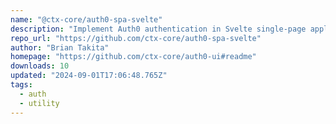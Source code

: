 ```yaml
---
name: "@ctx-core/auth0-spa-svelte"
description: "Implement Auth0 authentication in Svelte single-page applications."
repo_url: "https://github.com/ctx-core/auth0-spa-svelte"
author: "Brian Takita"
homepage: "https://github.com/ctx-core/auth0-ui#readme"
downloads: 10
updated: "2024-09-01T17:06:48.765Z"
tags: 
  - auth
  - utility
---
```

